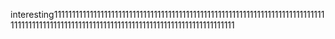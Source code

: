 interesting1111111111111111111111111111111111111111111111111111111111111111111111111111111111111111111111111111111111111111111111111111111111111111111
